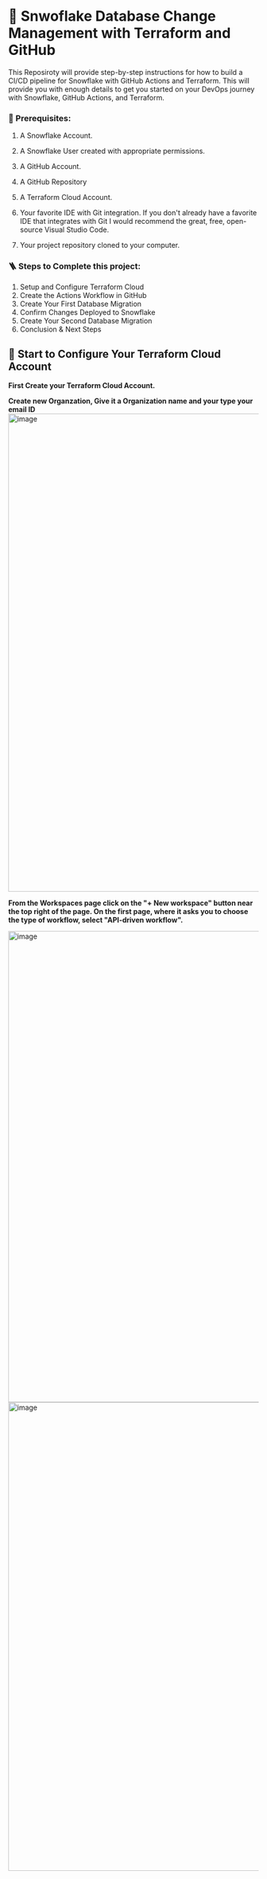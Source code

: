 # :dart: Snwoflake Database Change Management with Terraform and GitHub
This Reposiroty will provide step-by-step instructions for how to build a CI/CD pipeline for Snowflake with GitHub Actions and Terraform. This will provide you with enough details to get you started on your DevOps journey with Snowflake, GitHub Actions, and Terraform.
### :bookmark_tabs: Prerequisites:
1. A Snowflake Account.

2. A Snowflake User created with appropriate permissions.

3. A GitHub Account.

4. A GitHub Repository

5. A Terraform Cloud Account.

6. Your favorite IDE with Git integration. If you don't already have a favorite IDE that integrates with Git I would recommend the great, free, open-source Visual Studio Code.

7. Your project repository cloned to your computer.

### :ladder: Steps to Complete this project:
1) Setup and Configure Terraform Cloud
2) Create the Actions Workflow in GitHub
3) Create Your First Database Migration
4) Confirm Changes Deployed to Snowflake
5) Create Your Second Database Migration
6) Conclusion & Next Steps

## :diamond_shape_with_a_dot_inside: Start to Configure Your Terraform Cloud Account 
**First Create your Terraform Cloud Account.**

**Create new Organzation, Give it a Organization name and your type your email ID**
<img width="960" alt="image" src="https://github.com/King4424/Snowflake_Terraform/assets/121480992/df6fda1f-5384-409a-ad9f-cf84cc7f3eb6">

**From the Workspaces page click on the "+ New workspace" button near the top right of the page. On the first page, where it asks you to choose the type of workflow, select "API-driven workflow".**

<img width="946" alt="image" src="https://github.com/King4424/Snowflake_Terraform/assets/121480992/e2e4ded3-2573-4628-ab37-f781b4735835">

<img width="941" alt="image" src="https://github.com/King4424/Snowflake_Terraform/assets/121480992/e0c13ce6-11c6-4068-9790-045d6e2e20b5">



